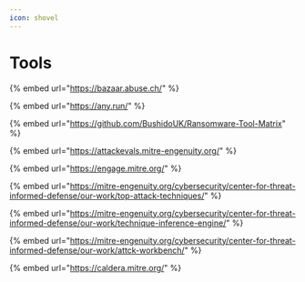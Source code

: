 ```yaml
---
icon: shovel
---
```


# Tools

{% embed url="https://bazaar.abuse.ch/" %}

{% embed url="https://any.run/" %}

{% embed url="https://github.com/BushidoUK/Ransomware-Tool-Matrix" %}

{% embed url="https://attackevals.mitre-engenuity.org/" %}

{% embed url="https://engage.mitre.org/" %}

{% embed url="https://mitre-engenuity.org/cybersecurity/center-for-threat-informed-defense/our-work/top-attack-techniques/" %}

{% embed url="https://mitre-engenuity.org/cybersecurity/center-for-threat-informed-defense/our-work/technique-inference-engine/" %}

{% embed url="https://mitre-engenuity.org/cybersecurity/center-for-threat-informed-defense/our-work/attck-workbench/" %}

{% embed url="https://caldera.mitre.org/" %}

